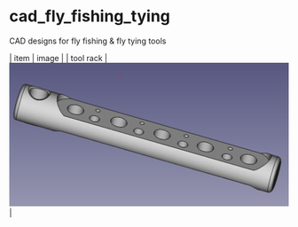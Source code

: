 # cad_fly_fishing_tying
CAD designs for fly fishing &amp; fly tying tools


| item | image |
| tool rack | ![freecad](https://github.com/lewismj/cad_fly_fishing_tying/blob/main/img/tool_rack.png)  |
